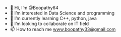 - 👋 Hi, I’m @Boopathy64
- 👀 I’m interested in Data Science and programming
- 🌱 I’m currently learning C++, python, java
- 💞️ I’m looking to collaborate on IT field
- 📫 How to reach me www.boopathy33@gmail.com

<!---
Boopathy64/Boopathy64 is a ✨ special ✨ repository because its `README.md` (this file) appears on your GitHub profile.
You can click the Preview link to take a look at your changes.
--->
